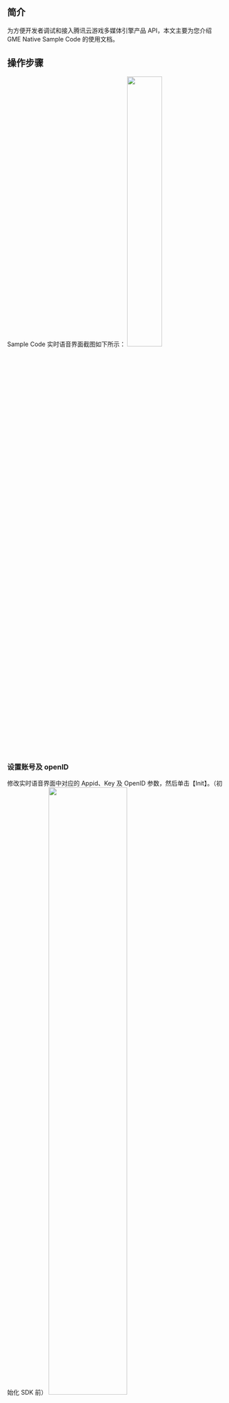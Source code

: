 ## 简介
为方便开发者调试和接入腾讯云游戏多媒体引擎产品 API，本文主要为您介绍 GME Native Sample Code 的使用文档。


## 操作步骤
Sample Code 实时语音界面截图如下所示：
<img src="https://main.qcloudimg.com/raw/1a65f3e7fe35da963bd48ab5a0f8bb4a.jpg" width="40%">


### 设置账号及 openID
修改实时语音界面中对应的 Appid、Key 及 OpenID 参数，然后单击【Init】。（初始化 SDK 前）
<img src="https://main.qcloudimg.com/raw/2498f0fc3c90eeea5b0cefccaf591f39.png" width="60%">


参数的来源，请参见 [接入指引](https://cloud.tencent.com/document/product/607/10782)。



>?此步可以忽略，默认使用 GME 提供的测试账号进行体验。

#### 使用实时语音的基本流程如下表格

|步骤|按钮名称|相应功能|
|----|----|---|
|1|Init|初始化 SDK|
|2|Enterroom|进入语音房间，房间号为 RoomID 中的号码|
|3|Capture|开启采集设备|
|4|Send|开启音频上行（此时已经能发送音频。同房间的人可以收到实时语音音频）|
|5|Play|开启播放设备|
|6|Rec|开启音频下行（此时若同个房间内其他用户有音频上行，则能听到相应的实时语音音频）|
|7|ExitRoom|退出房间（此时不能听到别人的声音，亦无法将自己的声音发送至别的用户）|
|8|Uninit|反初始化 SDK，彻底退出 GME|

>! 
- 步骤3和步骤5属于硬件操作，具有一定耗时。
- 步骤3和步骤4需同时为开启状态，才有音频上行。同理，步骤5及步骤6需同时为开启状态才能播放声音。


### 更改房间音频类型
1. 进房前，您可以对音频类型进行选择，具体效果请参见 [音质选择](https://cloud.tencent.com/document/product/607/18522)。
<img src="https://main.qcloudimg.com/raw/25929745d76d6e1de3adc16055729d0e/iosSimpleCode_2.png" width="20%">
2. 进房后，可以单击【ChangeRoomType】，进行房间音频类型的更改。


###  设置音量
进房后，拖动滑动条可以设置音量。
- 左边的滑动条设置的是采集设备音量，将影响采集到的声音的音量。
- 右边的滑动条设置的是播放设备的音量，影响的是本机播放设备输出的音量。

<img src="https://main.qcloudimg.com/raw/be4a7063f30e264ac8adf45e95d08598/iosSimpleCode_3.png" width="40%">

### 其他设置
#### 设置是否耳返
单击 Loopback 旁边的按钮，如果开启，将在播放设备听到自己的声音。

#### 设置伴奏
进房后，基本流程中的步骤3、4、5及6同时开启的状态下，单击 Accomp 旁边的按钮，同房间的用户将听到伴奏；如果此时耳返状态为开启，则本机也能听到伴奏。

#### 设置卡拉 OK 效果
在 ChangeKaraoke 按钮旁边的输入框，输入相应的参数，单击【ChangeKaraoke】，则发送的实时音频声音，将有相应的卡拉 OK 效果。效果对应的参数如下：

|参数代表|意义|
|-------------|------------- |
|0	|原声			|
|1	|流行			|
|2	|摇滚			|
|3	|嘻哈			|
|4	|舞曲			|
|5	|空灵			|
|6	|语音合成			|

#### 设置变声效果
在 ChangeVoiceType 按钮旁边的输入框输入相应的参数，点击 ChangeVoiceType 按钮，则发送的实时音频声音会有相应的变声效果。效果对应的参数如下：

|参数代表|意义|
|-------------|------------- |
|0	|原声			|
|1	|萝莉			|
|2	|大叔			|
|3	|空灵			|
|4	|死肥仔			|
|5	|重金属			|
|6	|歪果仁			|
|7	|感冒			|
|8	|困兽			|
|9	|重机器			|
|10	|强电流			|
|11	|幼稚园			|
|12	|小黄人			|


### 特殊说明
Demo 中使用了一些特殊接口，用于测试 SDK，请用户不要调用。
```
SetAppVersion
GetSDKVersion
SetAdvanceParams
SetTestEnv
SetRecvMixStreamCount
```


